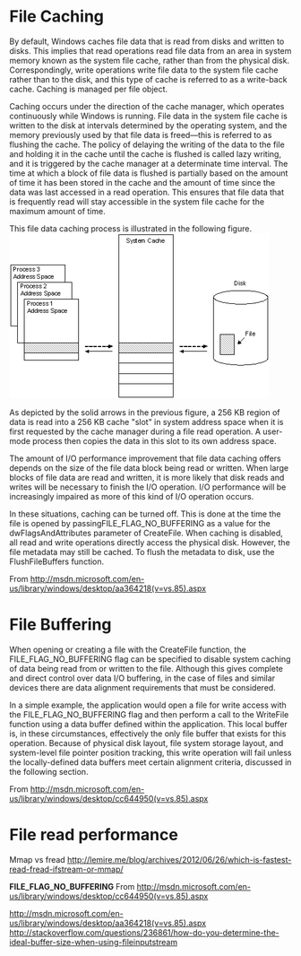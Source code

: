 # File Caching

By default, Windows caches file data that is read from disks and written to disks. This implies that read operations read file data from an area in system memory known as the system file cache, rather than from the physical disk. Correspondingly, write operations write file data to the system file cache rather than to the disk, and this type of cache is referred to as a write-back cache. Caching is managed per file object.

Caching occurs under the direction of the cache manager, which operates continuously while Windows is running. File data in the system file cache is written to the disk at intervals determined by the operating system, and the memory previously used by that file data is freed—this is referred to as flushing the cache. The policy of delaying the writing of the data to the file and holding it in the cache until the cache is flushed is called lazy writing, and it is triggered by the cache manager at a determinate time interval. The time at which a block of file data is flushed is partially based on the amount of time it has been stored in the cache and the amount of time since the data was last accessed in a read operation. This ensures that file data that is frequently read will stay accessible in the system file cache for the maximum amount of time.

This file data caching process is illustrated in the following figure.
![](../_assets/os-filecaching-illustration.png)

As depicted by the solid arrows in the previous figure, a 256 KB region of data is read into a 256 KB cache "slot" in system address space when it is first requested by the cache manager during a file read operation. A user-mode process then copies the data in this slot to its own address space.

The amount of I/O performance improvement that file data caching offers depends on the size of the file data block being read or written. When large blocks of file data are read and written, it is more likely that disk reads and writes will be necessary to finish the I/O operation. I/O performance will be increasingly impaired as more of this kind of I/O operation occurs.

In these situations, caching can be turned off. This is done at the time the file is opened by passingFILE_FLAG_NO_BUFFERING as a value for the dwFlagsAndAttributes parameter of CreateFile. When caching is disabled, all read and write operations directly access the physical disk. However, the file metadata may still be cached. To flush the metadata to disk, use the FlushFileBuffers function.

From <http://msdn.microsoft.com/en-us/library/windows/desktop/aa364218(v=vs.85).aspx>

# File Buffering

When opening or creating a file with the CreateFile function, the FILE_FLAG_NO_BUFFERING flag can be specified to disable system caching of data being read from or written to the file. Although this gives complete and direct control over data I/O buffering, in the case of files and similar devices there are data alignment requirements that must be considered.

In a simple example, the application would open a file for write access with the FILE_FLAG_NO_BUFFERING flag and then perform a call to the WriteFile function using a data buffer defined within the application. This local buffer is, in these circumstances, effectively the only file buffer that exists for this operation. Because of physical disk layout, file system storage layout, and system-level file pointer position tracking, this write operation will fail unless the locally-defined data buffers meet certain alignment criteria, discussed in the following section.

From <http://msdn.microsoft.com/en-us/library/windows/desktop/cc644950(v=vs.85).aspx>

# File read performance

Mmap vs fread http://lemire.me/blog/archives/2012/06/26/which-is-fastest-read-fread-ifstream-or-mmap/

**FILE_FLAG_NO_BUFFERING**
From <http://msdn.microsoft.com/en-us/library/windows/desktop/cc644950(v=vs.85).aspx>

<http://msdn.microsoft.com/en-us/library/windows/desktop/aa364218(v=vs.85).aspx>
<http://stackoverflow.com/questions/236861/how-do-you-determine-the-ideal-buffer-size-when-using-fileinputstream>
